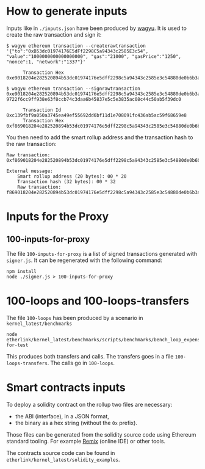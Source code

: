 # How to generate inputs

Inputs like in `./inputs.json` have been produced by [wagyu](https://github.com/AleoHQ/wagyu).
It is used to create the raw transaction and sign it:
```
$ wagyu ethereum transaction --createrawtransaction '{"to":"0xB53dc01974176E5dFf2298C5a94343c2585E3c54", "value":"1000000000000000000", "gas":"21000", "gasPrice":"1250", "nonce":1, "network":"1337"}'

      Transaction Hex      0xe9018204e282520894b53dc01974176e5dff2298c5a94343c2585e3c54880de0b6b3a764000080018080

$ wagyu ethereum transaction --signrawtransaction 0xe9018204e282520894b53dc01974176e5dff2298c5a94343c2585e3c54880de0b6b3a764000080018080 9722f6cc9ff938e63f8ccb74c3daa6b45837e5c5e3835ac08c44c50ab5f39dc0

      Transaction Id       0xc139fbf9a050a3745ea49ef55692dd6bf11d1e708091fc436ab5ac59f68659e8
      Transaction Hex      0xf869018204e282520894b53dc01974176e5dff2298c5a94343c2585e3c54880de0b6b3a76400008026a0e05675c80f386c2c3e52db9b4a8b32773b5828bcec5dc9387c4a7ec109f01686a0192d4db23677d74299b9a5892db9b4e97896bdcb1c165513abaaa50f791faab9
```

You then need to add the smart rollup address and the transaction hash to the raw transaction:
```
Raw transaction: 0xf869018204e282520894b53dc01974176e5dff2298c5a94343c2585e3c54880de0b6b3a76400008026a0e05675c80f386c2c3e52db9b4a8b32773b5828bcec5dc9387c4a7ec109f01686a0192d4db23677d74299b9a5892db9b4e97896bdcb1c165513abaaa50f791faab9

External message:
    Smart rollup address (20 bytes): 00 * 20
    Transaction hash (32 bytes): 00 * 32
    Raw transaction: f869018204e282520894b53dc01974176e5dff2298c5a94343c2585e3c54880de0b6b3a76400008026a0e05675c80f386c2c3e52db9b4a8b32773b5828bcec5dc9387c4a7ec109f01686a0192d4db23677d74299b9a5892db9b4e97896bdcb1c165513abaaa50f791faab9
```

# Inputs for the Proxy

## 100-inputs-for-proxy
The file `100-inputs-for-proxy` is a list of signed transactions generated with `signer.js`. It can be regenerated with the following command:

```
npm install
node ./signer.js > 100-inputs-for-proxy
```

# 100-loops and 100-loops-transfers
The file `100-loops` has been produced by a scenario in `kernel_latest/benchmarks`
```
node etherlink/kernel_latest/benchmarks/scripts/benchmarks/bench_loop_expensive.js for-test
```
This produces both transfers and calls. The transfers goes in a file `100-loops-transfers`.
The calls go in `100-loops`.

# Smart contracts inputs

To deploy a solidity contract on the rollup two files are necessary:
- the ABI (interface), in a JSON format,
- the binary as a hex string (without the `0x` prefix).

Those files can be generated from the solidity source code using Ethereum
standard tooling. For example [Remix](https://remix.ethereum.org/) (online IDE)
or other tools.

The contracts source code can be found in `etherlink/kernel_latest/solidity_examples`.
